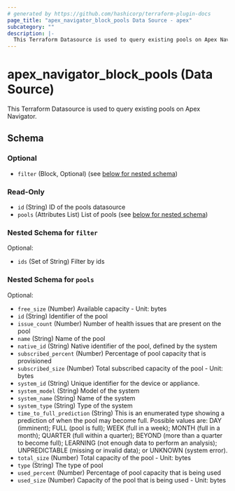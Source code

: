 ```yaml
---
# generated by https://github.com/hashicorp/terraform-plugin-docs
page_title: "apex_navigator_block_pools Data Source - apex"
subcategory: ""
description: |-
  This Terraform Datasource is used to query existing pools on Apex Navigator.
---
```


# apex_navigator_block_pools (Data Source)

This Terraform Datasource is used to query existing pools on Apex Navigator.



<!-- schema generated by tfplugindocs -->
## Schema

### Optional

- `filter` (Block, Optional) (see [below for nested schema](#nestedblock--filter))

### Read-Only

- `id` (String) ID of the pools datasource
- `pools` (Attributes List) List of pools (see [below for nested schema](#nestedatt--pools))

<a id="nestedblock--filter"></a>
### Nested Schema for `filter`

Optional:

- `ids` (Set of String) Filter by ids


<a id="nestedatt--pools"></a>
### Nested Schema for `pools`

Optional:

- `free_size` (Number) Available capacity - Unit: bytes
- `id` (String) Identifier of the pool
- `issue_count` (Number) Number of health issues that are present on the pool
- `name` (String) Name of the pool
- `native_id` (String) Native identifier of the pool, defined by the system
- `subscribed_percent` (Number) Percentage of pool capacity that is provisioned
- `subscribed_size` (Number) Total subscribed capacity of the pool - Unit: bytes
- `system_id` (String) Unique identifier for the device or appliance.
- `system_model` (String) Model of the system
- `system_name` (String) Name of the system
- `system_type` (String) Type of the system
- `time_to_full_prediction` (String) This is an enumerated type showing a prediction of when the pool may become full. Possible values are: DAY (imminent); FULL (pool is full); WEEK (full in a week); MONTH (full in a month); QUARTER (full within a quarter); BEYOND (more than a quarter to become full); LEARNING (not enough data to perform an analysis); UNPREDICTABLE (missing or invalid data); or UNKNOWN (system error).
- `total_size` (Number) Total capacity of the pool - Unit: bytes
- `type` (String) The type of pool
- `used_percent` (Number) Percentage of pool capacity that is being used
- `used_size` (Number) Capacity of the pool that is being used - Unit: bytes
